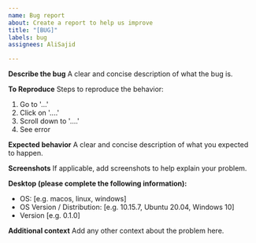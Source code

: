 ```yaml
---
name: Bug report
about: Create a report to help us improve
title: "[BUG]"
labels: bug
assignees: AliSajid

---
```


**Describe the bug**
A clear and concise description of what the bug is.

**To Reproduce**
Steps to reproduce the behavior:

1. Go to '...'
2. Click on '....'
3. Scroll down to '....'
4. See error

**Expected behavior**
A clear and concise description of what you expected to happen.

**Screenshots**
If applicable, add screenshots to help explain your problem.

**Desktop (please complete the following information):**

- OS: [e.g. macos, linux, windows]
- OS Version / Distribution: [e.g. 10.15.7, Ubuntu 20.04, Windows 10]
- Version [e.g. 0.1.0]

**Additional context**
Add any other context about the problem here.
